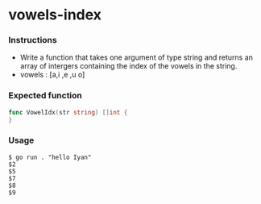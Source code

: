 # vowels-index

### Instructions

- Write a function that takes one argument of type string and returns an array of intergers containing the index of the vowels in the string.
- vowels : [a,i ,e ,u o]

### Expected function

```go 
func VowelIdx(str string) []int {
}
```
### Usage

```console
$ go run . "hello Iyan"
$2
$5
$7
$8
$9
```
    
